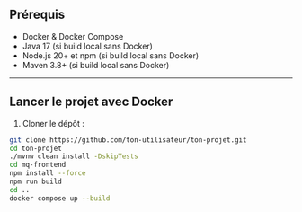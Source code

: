 ## Prérequis

- Docker & Docker Compose
- Java 17 (si build local sans Docker)
- Node.js 20+ et npm (si build local sans Docker)
- Maven 3.8+ (si build local sans Docker)

---

## Lancer le projet avec Docker

1. Cloner le dépôt :
```bash
git clone https://github.com/ton-utilisateur/ton-projet.git
cd ton-projet
./mvnw clean install -DskipTests
cd mq-frontend
npm install --force
npm run build
cd ..
docker compose up --build

